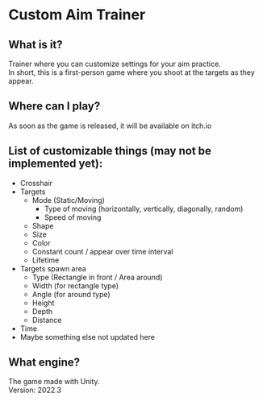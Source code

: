 # Custom Aim Trainer

## What is it?
Trainer where you can customize settings for your aim practice.<br>
In short, this is a first-person game where you shoot at the targets as they appear.

## Where can I play?
As soon as the game is released, it will be available on itch.io

## List of customizable things (may not be implemented yet):
- Crosshair
- Targets
  - Mode (Static/Moving)
    - Type of moving (horizontally, vertically, diagonally, random)
    - Speed of moving
  - Shape
  - Size
  - Color
  - Constant count / appear over time interval
  - Lifetime
- Targets spawn area 
  - Type (Rectangle in front / Area around)
  - Width (for rectangle type)
  - Angle (for around type)
  - Height
  - Depth
  - Distance
- Time
- Maybe something else not updated here

## What engine?
The game made with Unity.<br>
Version: 2022.3
